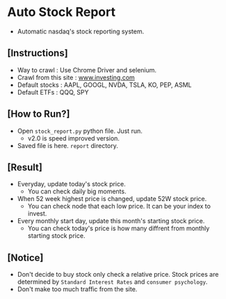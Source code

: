 # Auto Stock Report
* Automatic nasdaq's stock reporting system.

## [Instructions]
* Way to crawl : Use Chrome Driver and selenium.
* Crawl from this site : www.investing.com
* Default stocks : AAPL, GOOGL, NVDA, TSLA, KO, PEP, ASML
* Default ETFs : QQQ, SPY

## [How to Run?]
* Open `stock_report.py` python file. Just run.
    * v2.0 is speed improved version.
* Saved file is here. `report` directory.

## [Result]
* Everyday, update today's stock price.
    * You can check daily big moments.
* When 52 week highest price is changed, update 52W stock price.
    * You can check node that each low price. It can be your index to invest.
* Every monthly start day, update this month's starting stock price.
    * You can check today's price is how many diffrent from monthly starting stock price.

## [Notice]
* Don't decide to buy stock only check a relative price. Stock prices are determined by `Standard Interest Rates` and `consumer psychology`.
* Don't make too much traffic from the site.